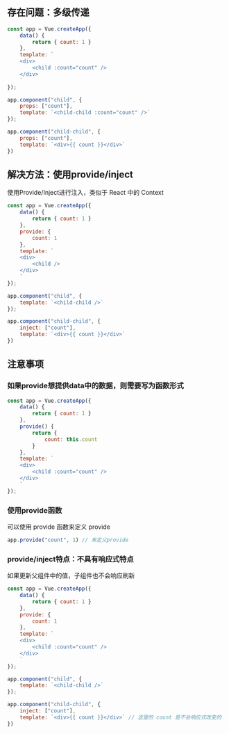 ## 存在问题：多级传递

```js
const app = Vue.createApp({
    data() {
        return { count: 1 }
    },
    template: `
	<div>
		<child :count="count" />
	</div>
	`
});

app.component("child", {
    props: ["count"],
    template: `<child-child :count="count" />`
});

app.component("child-child", {
    props: ["count"],
    template: `<div>{{ count }}</div>`
})
```



## 解决方法：使用provide/inject

使用Provide/Inject进行注入，类似于 React 中的 Context

```js
const app = Vue.createApp({
    data() {
        return { count: 1 }
    },
    provide: {
        count: 1
    },
    template: `
	<div>
		<child />
	</div>
	`
});

app.component("child", {
    template: `<child-child />`
});

app.component("child-child", {
    inject: ["count"],
    template: `<div>{{ count }}</div>`
})
```



## 注意事项

### 如果provide想提供data中的数据，则需要写为函数形式

```js
const app = Vue.createApp({
    data() {
        return { count: 1 }
    },
    provide() {
        return {
        	count: this.count
        }
    },
    template: `
	<div>
		<child :count="count" />
	</div>
	`
});
```

### 使用provide函数

可以使用 provide 函数来定义 provide

```js
app.provide("count", 1) // 来定义provide
```

### provide/inject特点：不具有响应式特点

如果更新父组件中的值，子组件也不会响应刷新

```js
const app = Vue.createApp({
    data() {
        return { count: 1 }
    },
    provide: {
        count: 1
    },
    template: `
	<div>
		<child :count="count" />
	</div>
	`
});

app.component("child", {
    template: `<child-child />`
});

app.component("child-child", {
    inject: ["count"],
    template: `<div>{{ count }}</div>` // 这里的 count 是不会响应式改变的
})
```
